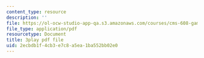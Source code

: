 ```yaml
---
content_type: resource
description: ''
file: https://ol-ocw-studio-app-qa.s3.amazonaws.com/courses/cms-608-game-design-spring-2014/2ecbdb1f4cb3e7c8a5ea1ba552bb02e0_1506651.pdf
file_type: application/pdf
resourcetype: Document
title: 3play pdf file
uid: 2ecbdb1f-4cb3-e7c8-a5ea-1ba552bb02e0
---
```

